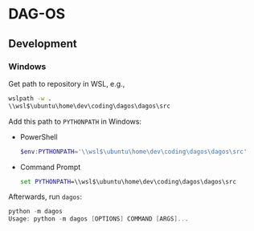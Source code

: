 # DAG-OS

## Development

### Windows

Get path to repository in WSL, e.g.,

```bash
wslpath -w .
\\wsl$\ubuntu\home\dev\coding\dagos\dagos\src
```

Add this path to `PYTHONPATH` in Windows:

* PowerShell

  ```powershell
  $env:PYTHONPATH='\\wsl$\ubuntu\home\dev\coding\dagos\dagos\src'
  ```

* Command Prompt

  ```cmd
  set PYTHONPATH=\\wsl$\ubuntu\home\dev\coding\dagos\dagos\src
  ```

Afterwards, run `dagos`:

```powershell
python -m dagos
Usage: python -m dagos [OPTIONS] COMMAND [ARGS]...
```
